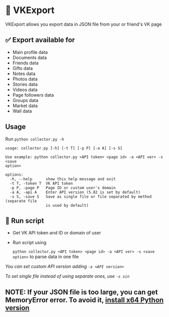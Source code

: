 # 📄 VKExport

VKExport allows you export data in JSON file from your or friend's VK page

## ✅ Export available for
* Main profile data
* Documents  data
* Friends data
* Gifts data
* Notes data
* Photos data
* Stories data
* Videos data
* Page followers data
* Groups data
* Market data
* Wall data

## Usage
Run `python collector.py -h`

```
usage: collector.py [-h] [-t T] [-p P] [-a A] [-s S]

Use example: python collector.py <API token> <page id> -a <API ver> -s <save
option>

options:
  -h, --help      show this help message and exit
  -t T, -token T  VK API token
  -p P, -page P   Page ID or custom user's domain
  -a A, -api A    Enter API version (5.82 is set by default)
  -s S, -save S   Save as single file or file separated by method (separate file
                  is used by default)
```

## 🔌 Run script
* Get VK API token and ID or domain of user
* Run script using 
  
    `python collector.py <API token> <page id> -a <API ver> -s <save option>` to parse data in one file

*You can set custom API version adding `-a <API version>`*

*To set single file instead of using separate ones, use  `-s sin`*

## NOTE: If your JSON file is too large, you can get MemoryError error. To avoid it, [install x64 Python version](https://stackoverflow.com/a/37726090)
